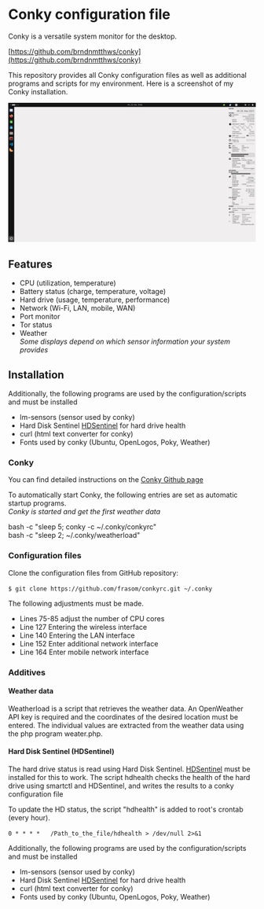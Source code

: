 # Conky configuration file

Conky is a versatile system monitor for the desktop.

[https://github.com/brndnmtthws/conky](https://github.com/brndnmtthws/conky)

This repository provides all Conky configuration files as well as additional programs and scripts for my environment.
Here is a screenshot of my Conky installation.

![Conky](./images/screenshot.png)


## Features
* CPU (utilization, temperature)
* Battery status (charge, temperature, voltage)
* Hard drive (usage, temperature, performance)
* Network (Wi-Fi, LAN, mobile, WAN)
* Port monitor
* Tor status
* Weather  
_Some displays depend on which sensor information your system provides_

## Installation
Additionally, the following programs are used by the configuration/scripts and must be installed

* lm-sensors (sensor used by conky)
* Hard Disk Sentinel [HDSentinel](https://www.hdsentinel.com/download.php) for hard drive health
* curl (html text converter for conky)
* Fonts used by conky (Ubuntu, OpenLogos, Poky, Weather)

### Conky
You can find detailed instructions on the [Conky Github page](https://github.com/brndnmtthws/conky)

To automatically start Conky, the following entries are set as automatic startup programs.  
_Conky is started and get the first weather data_

bash -c "sleep 5; conky -c ~/.conky/conkyrc"  
bash -c "sleep 2; ~/.conky/weatherload"

### Configuration files
Clone the configuration files from GitHub repository:

``
$ git clone https://github.com/frasom/conkyrc.git ~/.conky
``

The following adjustments must be made.
* Lines 75-85 adjust the number of CPU cores
* Line 127 Entering the wireless interface
* Line 140 Entering the LAN interface
* Line 152 Enter additional network interface
* Line 164 Enter mobile network interface
  
### Additives

#### Weather data

Weatherload is a script that retrieves the weather data. An OpenWeather API key is required and the coordinates of the desired location must be entered.
The individual values ​​are extracted from the weather data using the php program weater.php.

#### Hard Disk Sentinel (HDSentinel)

The hard drive status is read using Hard Disk Sentinel. [HDSentinel](https://www.hdsentinel.com/) must be installed for this to work.
The script hdhealth checks the health of the hard drive using smartctl and HDSentinel, and writes the results to a conky configuration file

To update the HD status, the script "hdhealth" is added to root's crontab (every hour).

``
0 * * * *	/Path_to_the_file/hdhealth > /dev/null 2>&1
``

Additionally, the following programs are used by the configuration/scripts and must be installed

* lm-sensors (sensor used by conky)
* Hard Disk Sentinel [HDSentinel](https://www.hdsentinel.com/download.php) for hard drive health
* curl (html text converter for conky)
* Fonts used by conky (Ubuntu, OpenLogos, Poky, Weather)




